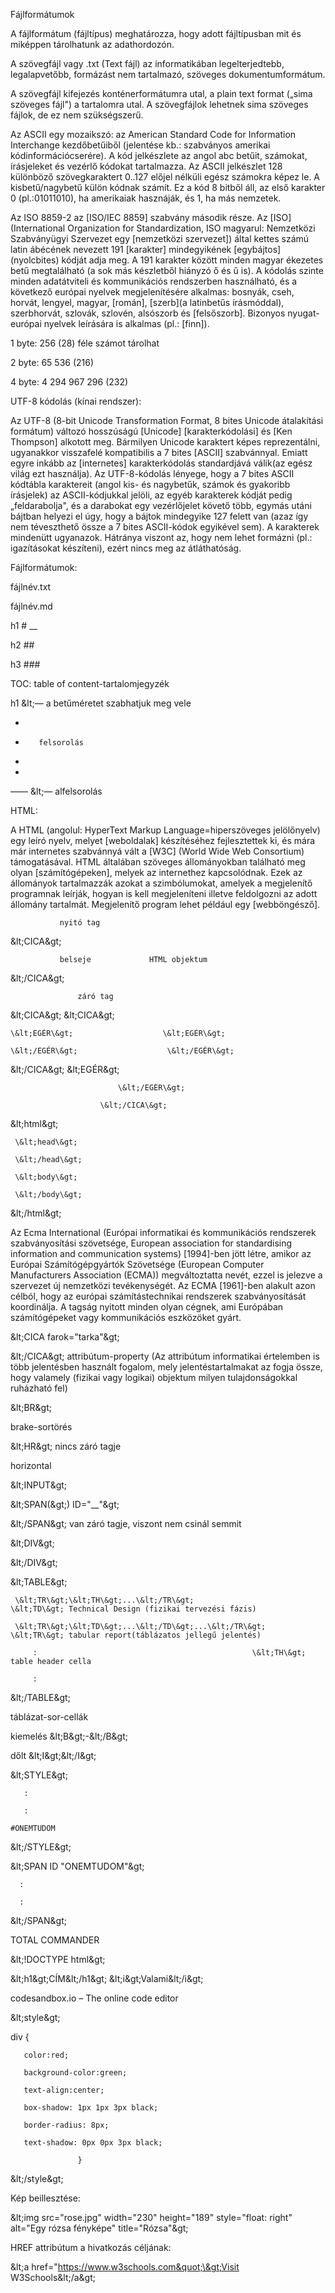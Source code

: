 Fájlformátumok

A fájlformátum (fájltípus) meghatározza, hogy adott fájltípusban mit és miképpen tárolhatunk az adathordozón.

A szövegfájl vagy .txt (Text fájl) az informatikában legelterjedtebb, legalapvetőbb, formázást nem tartalmazó, szöveges dokumentumformátum.

A szövegfájl kifejezés konténerformátumra utal, a plain text format („sima szöveges fájl") a tartalomra utal. A szövegfájlok lehetnek sima szöveges fájlok, de ez nem szükségszerű.

Az ASCII egy mozaikszó: az American Standard Code for Information Interchange kezdőbetűiből (jelentése kb.: szabványos amerikai kódinformációcserére). A kód jelkészlete az angol abc betűit, számokat, írásjeleket és vezérlő kódokat tartalmazza. Az ASCII jelkészlet 128 különböző szövegkaraktert 0..127 előjel nélküli egész számokra képez le. A kisbetű/nagybetű külön kódnak számít. Ez a kód 8 bitből áll, az első karakter 0 (pl.:01011010), ha amerikaiak hasznáják, és 1, ha más nemzetek.

Az ISO 8859-2 az [ISO/IEC 8859] szabvány második része. Az [ISO] (International Organization for Standardization, ISO magyarul: Nemzetközi Szabványügyi Szervezet egy [nemzetközi szervezet]) által kettes számú latin ábécének nevezett 191 [karakter] mindegyikének [egybájtos] (nyolcbites) kódját adja meg. A 191 karakter között minden magyar ékezetes betű megtalálható (a sok más készletből hiányzó ő és ű is). A kódolás szinte minden adatátviteli és kommunikációs rendszerben használható, és a következő európai nyelvek megjelenítésére alkalmas: bosnyák, cseh, horvát, lengyel, magyar, [román], [szerb](a latinbetűs írásmóddal), szerbhorvát, szlovák, szlovén, alsószorb és [felsőszorb]. Bizonyos nyugat-európai nyelvek leírására is alkalmas (pl.: [finn]).

1 byte: 256 (28) féle számot tárolhat

2 byte: 65 536 (216)

4 byte: 4 294 967 296 (232)

UTF-8 kódolás (kínai rendszer):

Az UTF-8 (8-bit Unicode Transformation Format, 8 bites Unicode átalakítási formátum) változó hosszúságú [Unicode] [karakterkódolási] és [Ken Thompson] alkotott meg. Bármilyen Unicode karaktert képes reprezentálni, ugyanakkor visszafelé kompatibilis a 7 bites [ASCII] szabvánnyal. Emiatt egyre inkább az [internetes] karakterkódolás standardjává válik(az egész világ ezt használja). Az UTF-8-kódolás lényege, hogy a 7 bites ASCII kódtábla karaktereit (angol kis- és nagybetűk, számok és gyakoribb írásjelek) az ASCII-kódjukkal jelöli, az egyéb karakterek kódját pedig „feldarabolja", és a darabokat egy vezérlőjelet követő több, egymás utáni bájtban helyezi el úgy, hogy a bájtok mindegyike 127 felett van (azaz így nem téveszthető össze a 7 bites ASCII-kódok egyikével sem). A karakterek mindenütt ugyanazok. Hátránya viszont az, hogy nem lehet formázni (pl.: igazításokat készíteni), ezért nincs meg az átláthatóság.

Fájlformátumok:

fájlnév.txt

fájlnév.md

h1 # \_\_

h2 ##

h3 ###

TOC: table of content-tartalomjegyzék

h1 \&lt;— a betűméretet szabhatjuk meg vele

-

-        felsorolás

-

-
——       \&lt;— alfelsorolás

HTML:

A HTML (angolul: HyperText Markup Language=hiperszöveges jelölőnyelv) egy leíró nyelv, melyet [weboldalak] készítéséhez fejlesztettek ki, és mára már internetes szabvánnyá vált a [W3C] (World Wide Web Consortium) támogatásával. HTML általában szöveges állományokban található meg olyan [számítógépeken], melyek az internethez kapcsolódnak. Ezek az állományok tartalmazzák azokat a szimbólumokat, amelyek a megjelenítő programnak leírják, hogyan is kell megjeleníteni illetve feldolgozni az adott állomány tartalmát. Megjelenítő program lehet például egy [webböngésző].

               nyitó tag

\&lt;CICA\&gt;

               belseje             HTML objektum

\&lt;/CICA\&gt;

                   záró tag



\&lt;CICA\&gt;                        \&lt;CICA\&gt;

    \&lt;EGÉR\&gt;                    \&lt;EGÉR\&gt;

    \&lt;/EGÉR\&gt;                    \&lt;/EGÉR\&gt;

\&lt;/CICA\&gt;                    \&lt;EGÉR\&gt;

                            \&lt;/EGÉR\&gt;

                        \&lt;/CICA\&gt;

\&lt;html\&gt;

     \&lt;head\&gt;

     \&lt;/head\&gt;

     \&lt;body\&gt;

     \&lt;/body\&gt;

\&lt;/html\&gt;



Az Ecma International (Európai informatikai és kommunikációs rendszerek szabványosítási szövetsége, European association for standardising information and communication systems) [1994]-ben jött létre, amikor az Európai Számítógépgyártók Szövetsége (European Computer Manufacturers Association (ECMA)) megváltoztatta nevét, ezzel is jelezve a szervezet új nemzetközi tevékenységét. Az ECMA [1961]-ben alakult azon célból, hogy az európai számítástechnikai rendszerek szabványosítását koordinálja. A tagság nyitott minden olyan cégnek, ami Európában számítógépeket vagy kommunikációs eszközöket gyárt.

\&lt;CICA farok=&quot;tarka&quot;\&gt;

\&lt;/CICA\&gt;        attribútum-property (Az attribútum informatikai értelemben is több jelentésben használt fogalom, mely jelentéstartalmakat az fogja össze, hogy valamely (fizikai vagy logikai) objektum milyen tulajdonságokkal ruházható fel)



\&lt;BR\&gt;

brake-sortörés

\&lt;HR\&gt;                     nincs záró tagje

horizontal

\&lt;INPUT\&gt;

\&lt;SPAN(\&gt;) ID=&quot;\_\_&quot;\&gt;

\&lt;/SPAN\&gt;                van záró tagje, viszont nem csinál semmit

\&lt;DIV\&gt;

\&lt;/DIV\&gt;



\&lt;TABLE\&gt;

     \&lt;TR\&gt;\&lt;TH\&gt;...\&lt;/TR\&gt;                                \&lt;TD\&gt; Technical Design (fizikai tervezési fázis)

     \&lt;TR\&gt;\&lt;TD\&gt;...\&lt;/TD\&gt;...\&lt;/TR\&gt;                        \&lt;TR\&gt; tabular report(táblázatos jellegű jelentés)

         :                                                \&lt;TH\&gt; table header cella

         :

\&lt;/TABLE\&gt;

táblázat-sor-cellák



kiemelés \&lt;B\&gt;-\&lt;/B\&gt;

dőlt \&lt;I\&gt;\&lt;/I\&gt;

\&lt;STYLE\&gt;

       :

       :

    #ONEMTUDOM

\&lt;/STYLE\&gt;

\&lt;SPAN ID &quot;ONEMTUDOM&quot;\&gt;

      :

      :

\&lt;/SPAN\&gt;

TOTAL COMMANDER

\&lt;!DOCTYPE html\&gt;

\&lt;h1\&gt;CÍM\&lt;/h1\&gt;
\&lt;i\&gt;Valami\&lt;/i\&gt;

codesandbox.io – The online code editor

\&lt;style\&gt;

div {

       color:red;

       background-color:green;

       text-align:center;

       box-shadow: 1px 1px 3px black;

       border-radius: 8px;

       text-shadow: 0px 0px 3px black;

                   }

\&lt;/style\&gt;

Kép beillesztése:

\&lt;img src=&quot;rose.jpg&quot; width=&quot;230&quot; height=&quot;189&quot;
   style=&quot;float: right&quot; alt=&quot;Egy rózsa fényképe&quot; title=&quot;Rózsa&quot;\&gt;



HREF attribútum a hivatkozás céljának:

\&lt;a href=&quot;https://www.w3schools.com&quot;\&gt;Visit W3Schools\&lt;/a\&gt;
